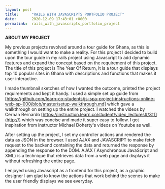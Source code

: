 ```yaml
---
layout: post
title:      "RAILS WITH JAVASCRIPTS PORTFOLIO PROJECT"
date:       2020-12-09 17:43:01 +0000
permalink:  rails_with_javascripts_portfolio_project
---
```


**ABOUT MY PROJECT**

My previous projects revolved around a tour guide for Ghana, as this is something I would want to make a reality. For this project I decided to build upon the tour guide in my rails  project using Javascript to add dynamic features and expand the concept based on the requirement of this project. The title of this project is The Year Of Return, It is a tour guide that displays top 10 popular sites in Ghana with descriptions and functions that makes it user interactive.

I made thumbnail sketches of how I wanted the outcome, printed the project requirements and kept it handy. I used a simple set up guide from [https://github.com/learn-co-students/js-spa-project-instructions-online-web-sp-000/blob/master/setup-walkthrough.md] which gave a walkthrough on setting up the entire project.  I watched the videos by Cernan Bernardo [https://instruction.learn.co/student/video_lectures#/311](http://) which was concise and made it super easy to follow. I got inspiration from instructor Michael Doherty's videos on Youtube as well. 

After setting up the project, I set my controller actions and rendered the data as JSON in the browser. I used  AJAX and JAVASCRIPT to make fetch request to the backend containing the data and returned the response by appending the response to the DOM. AJAX ( Asynchronous JavaScript and XML) is a technique that retrieves data from a web page and displays it without refreshing the entire page.

I enjoyed using Javascript as a frontend for this project, as a graphic designer I am glad to know the actions that work behind the scenes to make the user friendly displays we see everyday.

